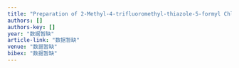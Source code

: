 ```yaml
---
title: "Preparation of 2-Methyl-4-trifluoromethyl-thiazole-5-formyl Chloride"
authors: []
authors-key: []
year: "数据暂缺"
article-link: "数据暂缺"
venue: "数据暂缺"
bibex: "数据暂缺"
---
```

